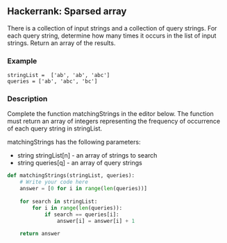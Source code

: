 
## Hackerrank: Sparsed array

There is a collection of input strings and a collection of query strings. For each query string, determine how many times it occurs in the list of input strings. Return an array of the results.

### Example
```
stringList =  ['ab', 'ab', 'abc']
queries = ['ab', 'abc', 'bc']

```

### Description
Complete the function matchingStrings in the editor below. The function must return an array of integers representing the frequency of occurrence of each query string in stringList.

matchingStrings has the following parameters:
- string stringList[n] - an array of strings to search
- string queries[q] - an array of query strings

```py
def matchingStrings(stringList, queries):
    # Write your code here
    answer = [0 for i in range(len(queries))] 
    
    for search in stringList:
        for i in range(len(queries)):
            if search == queries[i]:
                answer[i] = answer[i] + 1
                
    return answer
```
